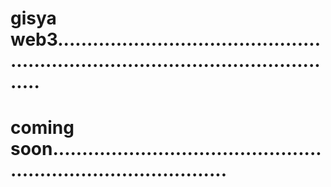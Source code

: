 # gisya web3.......................................................................................................
# coming soon...................................................................................
